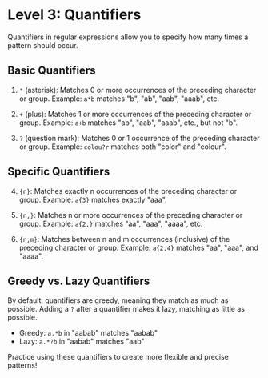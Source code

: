 # Level 3: Quantifiers

Quantifiers in regular expressions allow you to specify how many times a pattern should occur.

## Basic Quantifiers

1. `*` (asterisk): Matches 0 or more occurrences of the preceding character or group.
   Example: `a*b` matches "b", "ab", "aab", "aaab", etc.

2. `+` (plus): Matches 1 or more occurrences of the preceding character or group.
   Example: `a+b` matches "ab", "aab", "aaab", etc., but not "b".

3. `?` (question mark): Matches 0 or 1 occurrence of the preceding character or group.
   Example: `colou?r` matches both "color" and "colour".

## Specific Quantifiers

4. `{n}`: Matches exactly n occurrences of the preceding character or group.
   Example: `a{3}` matches exactly "aaa".

5. `{n,}`: Matches n or more occurrences of the preceding character or group.
   Example: `a{2,}` matches "aa", "aaa", "aaaa", etc.

6. `{n,m}`: Matches between n and m occurrences (inclusive) of the preceding character or group.
   Example: `a{2,4}` matches "aa", "aaa", and "aaaa".

## Greedy vs. Lazy Quantifiers

By default, quantifiers are greedy, meaning they match as much as possible. Adding a `?` after a quantifier makes it lazy, matching as little as possible.

- Greedy: `a.*b` in "aabab" matches "aabab"
- Lazy: `a.*?b` in "aabab" matches "aab"

Practice using these quantifiers to create more flexible and precise patterns!